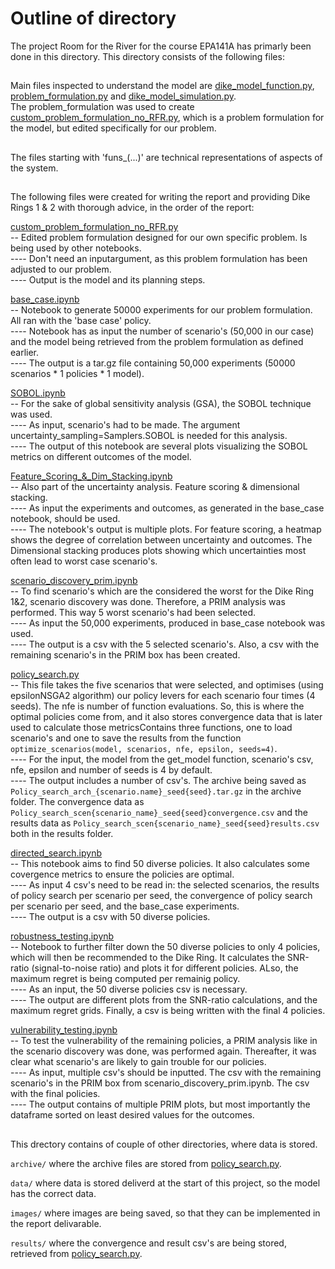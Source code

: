 # Outline of directory

The project Room for the River for the course EPA141A has primarly been done in this directory. This directory consists of the following files:


## 
Main files inspected to understand the model are [dike_model_function.py](dike_model_function.py), [problem_formulation.py](problem_formulation.py) and [dike_model_simulation.py](dike_model_simulation.py).  
The problem_formulation was used to create [custom_problem_formulation_no_RFR.py](custom_problem_formulation_no_RFR.py), which is a problem formulation for the model, but edited specifically for our problem. 

##
The files starting with 'funs_(...)' are technical representations of aspects of the system.  

##
The following files were created for writing the report and providing Dike Rings 1 & 2 with thorough advice, in the order of the report:  

[custom_problem_formulation_no_RFR.py](custom_problem_formulation_no_RFR.py)  
-- Edited problem formulation designed for our own specific problem. Is being used by other notebooks.  
---- Don't need an inputargument, as this problem formulation has been adjusted to our problem.  
---- Output is the model and its planning steps.  

[base_case.ipynb](base_case.ipynb)  
-- Notebook to generate 50000 experiments for our problem formulation. All ran with the 'base case' policy.   
---- Notebook has as input the number of scenario's (50,000 in our case) and the model being retrieved from the problem formulation as defined earlier.     
---- The output is a tar.gz file containing 50,000 experiments (50000 scenarios * 1 policies * 1 model).    

[SOBOL.ipynb](SOBOL.ipynb)  
-- For the sake of global sensitivity analysis (GSA), the SOBOL technique was used.   
---- As input, scenario's had to be made. The argument uncertainty_sampling=Samplers.SOBOL is needed for this analysis.  
---- The output of this notebook are several plots visualizing the SOBOL metrics on different outcomes of the model.    

[Feature_Scoring_&_Dim_Stacking.ipynb](Feature_Scoring_&_Dim_Stacking.ipynb)  
-- Also part of the uncertainty analysis.  Feature scoring & dimensional stacking.  
---- As input the experiments and outcomes, as generated in the base_case notebook, should be used.  
---- The notebook's output is multiple plots. For feature scoring, a heatmap shows the degree of correlation between uncertainty and outcomes. The Dimensional stacking produces plots showing which uncertainties most often lead to worst case scenario's.    

[scenario_discovery_prim.ipynb](scenario_discovery_prim.ipynb)   
-- To find scenario's which are the considered the worst for the Dike Ring 1&2, scenario discovery was done. Therefore, a PRIM analysis was performed. This way 5 worst scenario's had been selected.  
---- As input the 50,000 experiments, produced in base_case notebook was used.  
---- The output is a csv with the 5 selected scenario's. Also, a csv with the remaining scenario's in the PRIM box has been created.  

[policy_search.py](policy_search.py)  
-- This file takes the five scenarios that were selected, and optimises (using epsilonNSGA2 algorithm) our policy levers for each scenario four times (4 seeds). The nfe is number of function evaluations. So, this is where the optimal policies come from, and it also stores convergence data that is later used to calculate those metricsContains three functions, one to load scenario's and one to save the results from the function `optimize_scenarios(model, scenarios, nfe, epsilon, seeds=4)`.  
---- For the input, the model from the get_model function, scenario's csv, nfe, epsilon and number of seeds is 4 by default.  
---- The output includes a number of csv's. The archive being saved as `Policy_search_arch_{scenario.name}_seed{seed}.tar.gz` in the archive folder. The convergence data as `Policy_search_scen{scenario_name}_seed{seed}convergence.csv` and the results data as `Policy_search_scen{scenario_name}_seed{seed}results.csv` both in the results folder.    

[directed_search.ipynb](directed_search.ipynb)   
-- This notebook aims to find 50 diverse policies. It also calculates some covergence metrics to ensure the policies are optimal.  
---- As input 4 csv's need to be read in: the selected scenarios, the results of policy search per scenario per seed, the convergence of policy search per scenario per seed, and the base_case experiments.  
---- The output is a csv with 50 diverse policies.   

[robustness_testing.ipynb](robustness_testing.ipynb)   
-- Notebook to further filter down the 50 diverse policies to only 4 policies, which will then be recommended to the Dike Ring. It calculates the SNR-ratio (signal-to-noise ratio) and plots it for different policies. ALso, the maximum regret is being computed per remainig policy.   
---- As an input, the 50 diverse policies csv is necessary.  
---- The output are different plots from the SNR-ratio calculations, and the maximum regret grids. Finally, a csv is being written with the final 4 policies.  

[vulnerability_testing.ipynb](vulnerability_testing.ipynb)   
-- To test the vulnerability of the remaining policies, a PRIM analysis like in the scenario discovery was done, was performed again. Thereafter, it was clear what scenario's are likely to gain trouble for our policies.  
---- As input, multiple csv's should be inputted. The csv with the remaining scenario's in the PRIM box from scenario_discovery_prim.ipynb. The csv with the final policies.   
---- The output contains of multiple PRIM plots, but most importantly the dataframe sorted on least desired values for the outcomes.    


##  
This drectory contains of couple of other directories, where data is stored.     

`archive/` where the archive files are stored from [policy_search.py](policy_search.py).   

`data/` where data is stored deliverd at the start of this project, so the model has the correct data.   

`images/` where images are being saved, so that they can be implemented in the report delivarable.  

`results/` where the convergence and result csv's are being stored, retrieved from [policy_search.py](policy_search.py).      